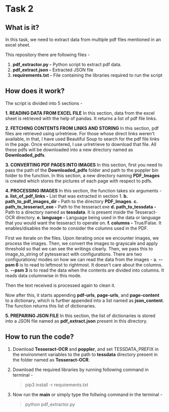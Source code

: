 # Task 2

## What is it?
In this task, we need to extract data from multiple pdf files mentioned in an excel sheet.

This repository there are following files - 
1. **pdf_extractor.py -** Python script to extract pdf data.
2. **pdf_extract.json -** Extracted JSON file
3. **requirements.txt -** File containing the libraries required to run the script


## How does it work?
The script is divided into 5 sections - 


**1. READING DATA FROM EXCEL FILE**
In this section, data from the excel sheet is retrieved with the help of pandas. It returns a list of pdf file links.


**2. FETCHING CONTENTS FROM LINKS AND STORING**
In this section, pdf files are retrieved using urlretrieve. For those whose direct links weren't available, in that, I have used Beautiful Soup to search for the pdf file links in the page. Once encountered, I use urlretrieve to download that file. All these pdfs will be downloaded into a new directory named as **Downloaded_pdfs**.


**3. CONVERTING PDF PAGES INTO IMAGES**
In this section, first you need to pass the path of the **Downloaded_pdfs** folder and path to the poppler bin folder to the function. In this section, a new directory naming **PDF_Images** is created which stores the pictures of each page with respect to pdfs. 


**4. PROCESSING IMAGES**
In this section, the function takes six arguments - 
    **a. list_of_pdf_links -** List that was extracted in section 1.
    **b. path_to_pdf_images_dir -** Path to the directory **PDF_Images**.
    **c. path_to_tesseract_exe -** Path to the tesseract.exe
    **d. path_to_tessdata -** Path to a directory named as **tessdata**. It is present inside the Tesseract-OCR directory.
    **e. language -** Language being used in the data or language that you would want the tesseract to operate on.
    **f. columns -** True/False. It enables/disables the mode to consider the columns used in the PDF.


First we iterate on the files. Upon iterating once we encounter images, we process the images. Then, we convert the images to grayscale and apply threshold so that we can see the writings clearly. Then, we pass this to image_to_string of pytesseract with configurations. There are two configurations/ modes on how we can read the data from the images - 
    a. **--psm 6** is to read to leftmost to rightmost. It doesn't care about the columns.
    b. **--psm 3** is to read the data when the contents are divided into columns. It reads data columnwise in this mode.

Then the text received is processed again to clean it.

Now after this, it starts appending **pdf-urls**, **page-urls**, and **page-content** to a dictionary, which is further appended into a list named as **json_content**. The function returns this list of dictionaries.


**5. PREPARING JSON FILE**
In this section, the list of dictionaries is stored into a JSON file named as **pdf_extract.json** present in this directory.


## How to run the code?
1. Download **Tesseract-OCR** and **poppler**, and set TESSDATA_PREFIX in the environment variables to the path to **tessdata** directory present in the folder named as **Tesseract-OCR**.
2. Download the required libraries by running following command in terminal - 
      > pip3 install -r requirements.txt

3. Now run the **main** or simply type the follwing command in the terminal - 
      > python pdf_extractor.py 
